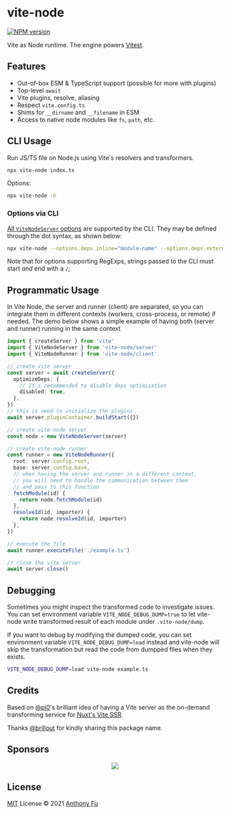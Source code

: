 # vite-node

[![NPM version](https://img.shields.io/npm/v/vite-node?color=a1b858&label=)](https://www.npmjs.com/package/vite-node)

Vite as Node runtime. The engine powers [Vitest](https://github.com/vitest-dev/vitest).

## Features

- Out-of-box ESM & TypeScript support (possible for more with plugins)
- Top-level `await`
- Vite plugins, resolve, aliasing
- Respect `vite.config.ts`
- Shims for `__dirname` and `__filename` in ESM
- Access to native node modules like `fs`, `path`, etc.

## CLI Usage

Run JS/TS file on Node.js using Vite's resolvers and transformers.

```bash
npx vite-node index.ts
```

Options:

```bash
npx vite-node -h
```

### Options via CLI

[All `ViteNodeServer` options](https://github.com/vitest-dev/vitest/blob/main/packages/vite-node/src/types.ts#L61-L78) are supported by the CLI. They may be defined through the dot syntax, as shown below:

```bash
npx vite-node --options.deps.inline="module-name" --options.deps.external="/module-regexp/" index.ts
```

Note that for options supporting RegExps, strings passed to the CLI must start _and_ end with a `/`;

## Programmatic Usage

In Vite Node, the server and runner (client) are separated, so you can integrate them in different contexts (workers, cross-process, or remote) if needed. The demo below shows a simple example of having both (server and runner) running in the same context

```ts
import { createServer } from 'vite'
import { ViteNodeServer } from 'vite-node/server'
import { ViteNodeRunner } from 'vite-node/client'

// create vite server
const server = await createServer({
  optimizeDeps: {
    // It's recommended to disable deps optimization
    disabled: true,
  },
})
// this is need to initialize the plugins
await server.pluginContainer.buildStart({})

// create vite-node server
const node = new ViteNodeServer(server)

// create vite-node runner
const runner = new ViteNodeRunner({
  root: server.config.root,
  base: server.config.base,
  // when having the server and runner in a different context,
  // you will need to handle the communication between them
  // and pass to this function
  fetchModule(id) {
    return node.fetchModule(id)
  },
  resolveId(id, importer) {
    return node.resolveId(id, importer)
  },
})

// execute the file
await runner.executeFile('./example.ts')

// close the vite server
await server.close()
```

## Debugging

Sometimes you might inspect the transformed code to investigate issues. You can set environment variable `VITE_NODE_DEBUG_DUMP=true` to let vite-node write transformed result of each module under `.vite-node/dump`.

If you want to debug by modifying the dumped code, you can set environment variable `VITE_NODE_DEBUG_DUMP=load` instead and vite-node will skip the transformation but read the code from dumpped files when they exists.

```bash
VITE_NODE_DEBUG_DUMP=load vite-node example.ts
```

## Credits

Based on [@pi0](https://github.com/pi0)'s brilliant idea of having a Vite server as the on-demand transforming service for [Nuxt's Vite SSR](https://github.com/nuxt/vite/pull/201).

Thanks [@brillout](https://github.com/brillout) for kindly sharing this package name.

## Sponsors

<p align="center">
  <a href="https://cdn.jsdelivr.net/gh/antfu/static/sponsors.svg">
    <img src='https://cdn.jsdelivr.net/gh/antfu/static/sponsors.svg'/>
  </a>
</p>

## License

[MIT](./LICENSE) License © 2021 [Anthony Fu](https://github.com/antfu)
